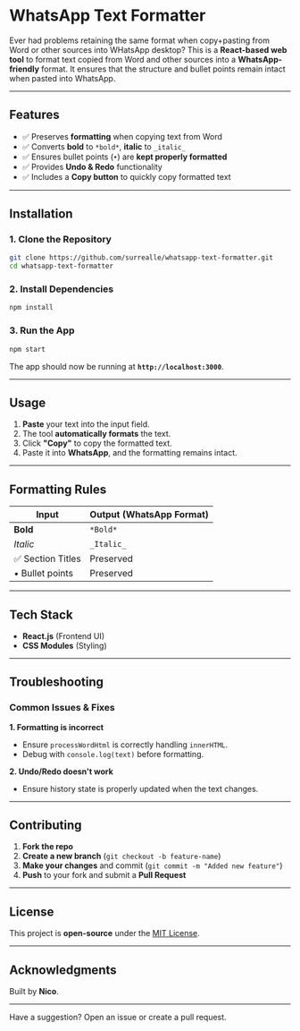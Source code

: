 
# WhatsApp Text Formatter

Ever had problems retaining the same format when copy+pasting from Word or other sources into WHatsApp desktop?
This is a **React-based web tool** to format text copied from Word and other sources into a **WhatsApp-friendly** format. It ensures that the structure and bullet points remain intact when pasted into WhatsApp.

---

## Features
- ✅ Preserves **formatting** when copying text from Word  
- ✅ Converts **bold** to `*bold*`, **italic** to `_italic_`  
- ✅ Ensures bullet points (`•`) are **kept properly formatted**  
- ✅ Provides **Undo & Redo** functionality  
- ✅ Includes a **Copy button** to quickly copy formatted text  

---

## Installation

### 1. Clone the Repository
```sh
git clone https://github.com/surrealle/whatsapp-text-formatter.git
cd whatsapp-text-formatter
```

### 2. Install Dependencies
```sh
npm install
```

### 3. Run the App
```sh
npm start
```
The app should now be running at **`http://localhost:3000`**.

---

## Usage
1. **Paste** your text into the input field.  
2. The tool **automatically formats** the text.  
3. Click **"Copy"** to copy the formatted text.  
4. Paste it into **WhatsApp**, and the formatting remains intact.  

---

## Formatting Rules
| **Input** | **Output (WhatsApp Format)** |
|-----------|-----------------------------|
| **Bold** | `*Bold*` |
| *Italic* | `_Italic_` |
| ✅ Section Titles | Preserved |
| • Bullet points | Preserved |

---

## Tech Stack
- **React.js** (Frontend UI)
- **CSS Modules** (Styling)

---

## Troubleshooting
### Common Issues & Fixes
**1. Formatting is incorrect**  
- Ensure `processWordHtml` is correctly handling `innerHTML`.  
- Debug with `console.log(text)` before formatting.

**2. Undo/Redo doesn't work**  
- Ensure history state is properly updated when the text changes.

---

## Contributing
1. **Fork the repo**  
2. **Create a new branch** (`git checkout -b feature-name`)  
3. **Make your changes** and commit (`git commit -m "Added new feature"`)  
4. **Push** to your fork and submit a **Pull Request**  

---

## License
This project is **open-source** under the [MIT License](LICENSE).

---

## Acknowledgments
Built by **Nico**. 

---

Have a suggestion? Open an issue or create a pull request.  

